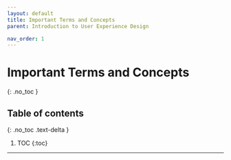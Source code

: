 ```yaml
---
layout: default
title: Important Terms and Concepts
parent: Introduction to User Experience Design

nav_order: 1
---
```


# Important Terms and Concepts
{: .no_toc }

## Table of contents
{: .no_toc .text-delta }

1. TOC
{:toc}

---
